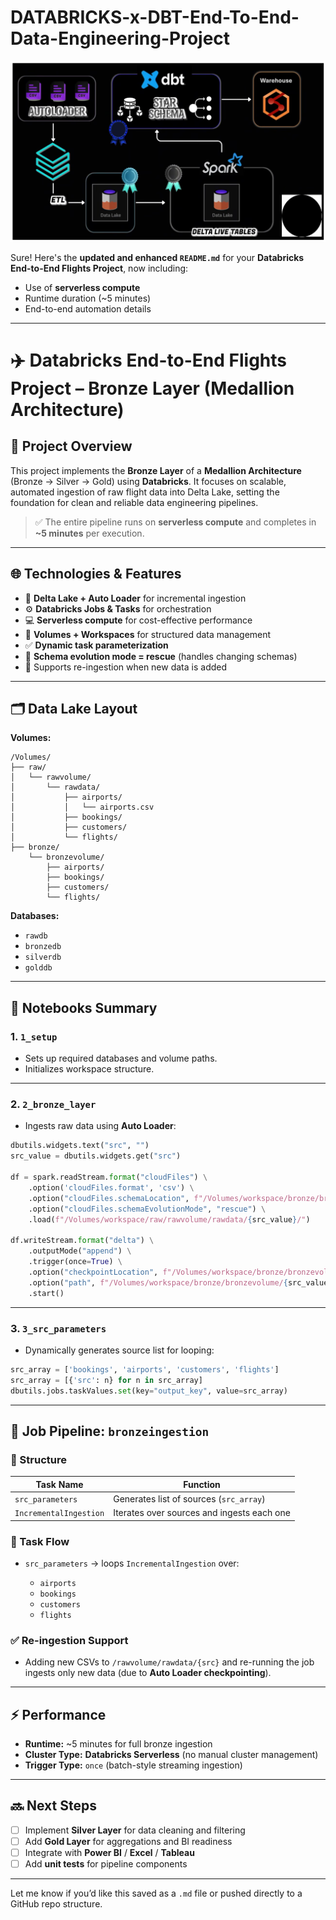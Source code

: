 # DATABRICKS-x-DBT-End-To-End-Data-Engineering-Project
!['Project WorkFlow'](https://github.com/QaziSaim/DATABRICKS-x-DBT-End-To-End-Data-Engineering-Project/blob/main/Screenshot%202025-06-29%20212439.png)

Sure! Here's the **updated and enhanced `README.md`** for your **Databricks End-to-End Flights Project**, now including:

* Use of **serverless compute**
* Runtime duration (\~5 minutes)
* End-to-end automation details

---

# ✈️ Databricks End-to-End Flights Project – Bronze Layer (Medallion Architecture)

## 📌 Project Overview

This project implements the **Bronze Layer** of a **Medallion Architecture** (Bronze → Silver → Gold) using **Databricks**. It focuses on scalable, automated ingestion of raw flight data into Delta Lake, setting the foundation for clean and reliable data engineering pipelines.

> ✅ The entire pipeline runs on **serverless compute** and completes in **\~5 minutes** per execution.

---

## 🌐 Technologies & Features

* 🔁 **Delta Lake + Auto Loader** for incremental ingestion
* ⚙️ **Databricks Jobs & Tasks** for orchestration
* 💻 **Serverless compute** for cost-effective performance
* 📁 **Volumes + Workspaces** for structured data management
* ✅ **Dynamic task parameterization**
* 🔄 **Schema evolution mode = rescue** (handles changing schemas)
* 🧪 Supports re-ingestion when new data is added

---

## 🗂️ Data Lake Layout

**Volumes:**

```
/Volumes/
├── raw/
│   └── rawvolume/
│       └── rawdata/
│           ├── airports/
│           │   └── airports.csv
│           ├── bookings/
│           ├── customers/
│           └── flights/
├── bronze/
    └── bronzevolume/
        ├── airports/
        ├── bookings/
        ├── customers/
        └── flights/
```

**Databases:**

* `rawdb`
* `bronzedb`
* `silverdb`
* `golddb`

---

## 📓 Notebooks Summary

### 1. `1_setup`

* Sets up required databases and volume paths.
* Initializes workspace structure.

---

### 2. `2_bronze_layer`

* Ingests raw data using **Auto Loader**:

```python
dbutils.widgets.text("src", "")
src_value = dbutils.widgets.get("src")

df = spark.readStream.format("cloudFiles") \
    .option('cloudFiles.format', 'csv') \
    .option("cloudFiles.schemaLocation", f"/Volumes/workspace/bronze/bronzevolume/{src_value}/checkpoint") \
    .option("cloudFiles.schemaEvolutionMode", "rescue") \
    .load(f"/Volumes/workspace/raw/rawvolume/rawdata/{src_value}/")

df.writeStream.format("delta") \
    .outputMode("append") \
    .trigger(once=True) \
    .option("checkpointLocation", f"/Volumes/workspace/bronze/bronzevolume/{src_value}/checkpoint") \
    .option("path", f"/Volumes/workspace/bronze/bronzevolume/{src_value}/data") \
    .start()
```

---

### 3. `3_src_parameters`

* Dynamically generates source list for looping:

```python
src_array = ['bookings', 'airports', 'customers', 'flights']
src_array = [{'src': n} for n in src_array]
dbutils.jobs.taskValues.set(key="output_key", value=src_array)
```

---

## 🔁 Job Pipeline: `bronzeingestion`

### 🎯 Structure

| Task Name              | Function                                   |
| ---------------------- | ------------------------------------------ |
| `src_parameters`       | Generates list of sources (`src_array`)    |
| `IncrementalIngestion` | Iterates over sources and ingests each one |

### 🔄 Task Flow

* `src_parameters` → loops `IncrementalIngestion` over:

  * `airports`
  * `bookings`
  * `customers`
  * `flights`

### ✅ Re-ingestion Support

* Adding new CSVs to `/rawvolume/rawdata/{src}` and re-running the job ingests only new data (due to **Auto Loader checkpointing**).

---

## ⚡ Performance

* **Runtime:** \~5 minutes for full bronze ingestion
* **Cluster Type:** **Databricks Serverless** (no manual cluster management)
* **Trigger Type:** `once` (batch-style streaming ingestion)

---

## 🔜 Next Steps

* [ ] Implement **Silver Layer** for data cleaning and filtering
* [ ] Add **Gold Layer** for aggregations and BI readiness
* [ ] Integrate with **Power BI** / **Excel** / **Tableau**
* [ ] Add **unit tests** for pipeline components

---

Let me know if you’d like this saved as a `.md` file or pushed directly to a GitHub repo structure.

